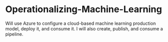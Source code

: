 # Operationalizing-Machine-Learning
Will use Azure to configure a cloud-based machine learning production model, deploy it, and consume it. I will also create, publish, and consume a pipeline.
